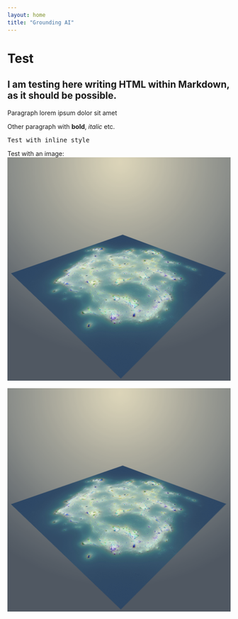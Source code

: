 ```yaml
---
layout: home
title: "Grounding AI"
---
```


# Test

<div>
  <h2>I am testing here writing HTML within Markdown, as it should be possible.</h2>
  <p>Paragraph lorem ipsum dolor sit amet</p>
  <p>Other paragraph with <strong>bold</strong>, <em>italic</em> etc.</p>
  <p style="font-family:Monospace">Test with inline style</p>
  <p>Test with an image: <img src="/assets/images/logo.png"></p>
</div>


<link rel="stylesheet" href="css/style.css">
<div class="fullscreen-image">
    <img src="/assets/images/logo.png" alt="Full Screen Image">
</div>



